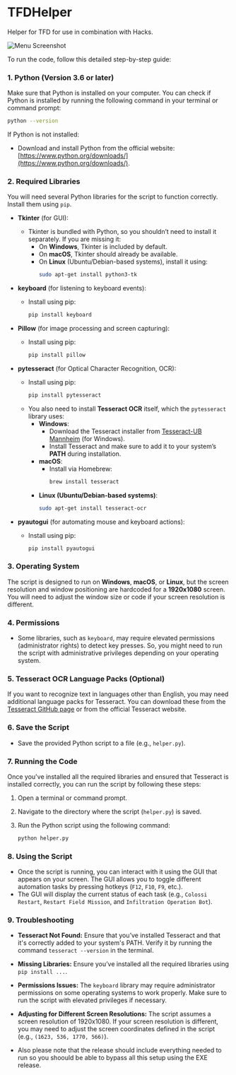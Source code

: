 # TFDHelper
Helper for TFD for use in combination with Hacks.

![Menu Screenshot](https://github.com/user-attachments/assets/0fc02944-e853-476d-9987-61ee00db7689)


To run the code, follow this detailed step-by-step guide:

### 1. **Python (Version 3.6 or later)**
Make sure that Python is installed on your computer. You can check if Python is installed by running the following command in your terminal or command prompt:

```bash
python --version
```

If Python is not installed:
- Download and install Python from the official website: [https://www.python.org/downloads/](https://www.python.org/downloads/).

### 2. **Required Libraries**
You will need several Python libraries for the script to function correctly. Install them using `pip`.

- **Tkinter** (for GUI):
  - Tkinter is bundled with Python, so you shouldn’t need to install it separately. If you are missing it:
    - On **Windows**, Tkinter is included by default.
    - On **macOS**, Tkinter should already be available.
    - On **Linux** (Ubuntu/Debian-based systems), install it using:
      ```bash
      sudo apt-get install python3-tk
      ```

- **keyboard** (for listening to keyboard events):
  - Install using pip:
    ```bash
    pip install keyboard
    ```

- **Pillow** (for image processing and screen capturing):
  - Install using pip:
    ```bash
    pip install pillow
    ```

- **pytesseract** (for Optical Character Recognition, OCR):
  - Install using pip:
    ```bash
    pip install pytesseract
    ```
  - You also need to install **Tesseract OCR** itself, which the `pytesseract` library uses:
    - **Windows**:
      - Download the Tesseract installer from [Tesseract-UB Mannheim](https://github.com/UB-Mannheim/tesseract/wiki) (for Windows).
      - Install Tesseract and make sure to add it to your system’s **PATH** during installation.
    - **macOS**:
      - Install via Homebrew:
        ```bash
        brew install tesseract
        ```
    - **Linux (Ubuntu/Debian-based systems)**:
      ```bash
      sudo apt-get install tesseract-ocr
      ```

- **pyautogui** (for automating mouse and keyboard actions):
  - Install using pip:
    ```bash
    pip install pyautogui
    ```

### 3. **Operating System**
The script is designed to run on **Windows**, **macOS**, or **Linux**, but the screen resolution and window positioning are hardcoded for a **1920x1080** screen. You will need to adjust the window size or code if your screen resolution is different.

### 4. **Permissions**
- Some libraries, such as `keyboard`, may require elevated permissions (administrator rights) to detect key presses. So, you might need to run the script with administrative privileges depending on your operating system.

### 5. **Tesseract OCR Language Packs (Optional)**
If you want to recognize text in languages other than English, you may need additional language packs for Tesseract. You can download these from the [Tesseract GitHub page](https://github.com/tesseract-ocr/tesseract) or from the official Tesseract website.

### 6. **Save the Script**
- Save the provided Python script to a file (e.g., `helper.py`).

### 7. **Running the Code**
Once you've installed all the required libraries and ensured that Tesseract is installed correctly, you can run the script by following these steps:

1. Open a terminal or command prompt.
2. Navigate to the directory where the script (`helper.py`) is saved.
3. Run the Python script using the following command:

   ```bash
   python helper.py
   ```

### 8. **Using the Script**
- Once the script is running, you can interact with it using the GUI that appears on your screen. The GUI allows you to toggle different automation tasks by pressing hotkeys (`F12`, `F10`, `F9`, etc.).
- The GUI will display the current status of each task (e.g., `Colossi Restart`, `Restart Field Mission`, and `Infiltration Operation Bot`).

### 9. **Troubleshooting**

- **Tesseract Not Found:** Ensure that you’ve installed Tesseract and that it's correctly added to your system's PATH. Verify it by running the command `tesseract --version` in the terminal.
  
- **Missing Libraries:** Ensure you’ve installed all the required libraries using `pip install ...`.

- **Permissions Issues:** The `keyboard` library may require administrator permissions on some operating systems to work properly. Make sure to run the script with elevated privileges if necessary.

- **Adjusting for Different Screen Resolutions:** The script assumes a screen resolution of 1920x1080. If your screen resolution is different, you may need to adjust the screen coordinates defined in the script (e.g., `(1623, 536, 1770, 566)`).

- Also please note that the release should include everything needed to run so you shoould be able to bypass all this setup using the EXE release.
